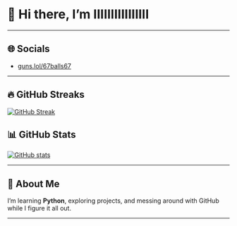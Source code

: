 # 👋 Hi there, I’m IIIIIIIIIIIIIIII  

---

## 🌐 Socials  
- [guns.lol/67balls67](https://guns.lol/67balls67)  

---

## 🔥 GitHub Streaks  
[![GitHub Streak](https://github-readme-streak-stats.herokuapp.com/?user=IIIIIIIIIIIIIIII67&theme=radical)](https://github.com/IIIIIIIIIIIIIIII67)

## 📊 GitHub Stats  
[![GitHub stats](https://github-readme-stats.vercel.app/api?username=IIIIIIIIIIIIIIII67&show_icons=true&theme=radical)](https://github.com/IIIIIIIIIIIIIIII67)

---

## 🐍 About Me  
I’m learning **Python**, exploring projects, and messing around with GitHub while I figure it all out.  

---
